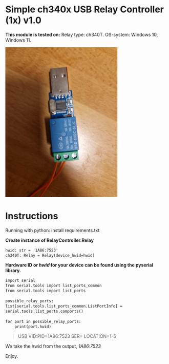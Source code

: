# Simple ch340x USB Relay Controller (1x) v1.0
 **This module is tested on:**
 Relay type: ch340T.
 OS-system: Windows 10, Windows 11.
 
 <img src="https://github.com/Isak-Landin/ch340x_controller_v1.0/blob/main/ch340T.jpg" width="350">
 
 # Instructions
 Running with python:
 install requirements.txt
 
 **Create instance of RelayController.Relay**
```
hwid: str = '1A86:7523'
ch340T: Relay = Relay(device_hwid=hwid)
```

**Hardware ID or *hwid* for your device can be found using the pyserial library.**
```
import serial
from serial.tools import list_ports_common
from serial.tools import list_ports

possible_relay_ports: list[serial.tools.list_ports_common.ListPortInfo] = serial.tools.list_ports.comports()

for port in possible_relay_ports:
    print(port.hwid)
```

> USB VID:PID=1A86:7523 SER= LOCATION=1-5

We take the hwid from the output, *1A86:7523*

Enjoy.
